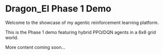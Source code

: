 # Dragon_EI Phase 1 Demo

Welcome to the showcase of my agentic reinforcement learning platform.

This is the Phase 1 demo featuring hybrid PPO/DQN agents in a 6x6 grid world.

More content coming soon...

